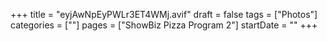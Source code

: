 +++
title = "eyjAwNpEyPWLr3ET4WMj.avif"
draft = false
tags = ["Photos"]
categories = [""]
pages = ["ShowBiz Pizza Program 2"]
startDate = ""
+++
